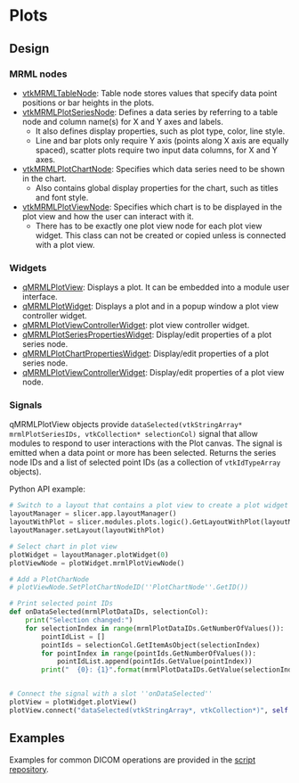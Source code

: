 # Plots

## Design

### MRML nodes

- [vtkMRMLTableNode](https://apidocs.slicer.org/master/classvtkMRMLTableNode.html): Table node stores values that specify data point positions or bar heights in the plots.
- [vtkMRMLPlotSeriesNode](https://apidocs.slicer.org/master/classvtkMRMLPlotSeriesNode.html): Defines a data series by referring to a table node and column name(s) for X and Y axes and labels.
  - It also defines display properties, such as plot type, color, line style.
  - Line and bar plots only require Y axis (points along X axis are equally spaced), scatter plots require two input data columns, for X and Y axes.
- [vtkMRMLPlotChartNode](https://apidocs.slicer.org/master/classvtkMRMLPlotChartNode.html): Specifies which data series need to be shown in the chart.
  - Also contains global display properties for the chart, such as titles and font style.
- [vtkMRMLPlotViewNode](https://apidocs.slicer.org/master/classvtkMRMLPlotViewNode.html): Specifies which chart is to be displayed in the plot view and how the user can interact with it.
    - There has to be exactly one plot view node for each plot view widget. This class can not be created or copied unless is connected with a plot view.

### Widgets

- [qMRMLPlotView](https://apidocs.slicer.org/master/classqMRMLPlotView.html): Displays a plot. It can be embedded into a module user interface.
- [qMRMLPlotWidget](https://apidocs.slicer.org/master/classqMRMLPlotWidget.html): Displays a plot and in a popup window a plot view controller widget.
- [qMRMLPlotViewControllerWidget](https://apidocs.slicer.org/master/classqMRMLPlotViewControllerWidget.html): plot view controller widget.
- [qMRMLPlotSeriesPropertiesWidget](https://apidocs.slicer.org/master/classqMRMLPlotSeriesPropertiesWidget.html): Display/edit properties of a plot series node.
- [qMRMLPlotChartPropertiesWidget](https://apidocs.slicer.org/master/classqMRMLPlotChartPropertiesWidget.html): Display/edit properties of a plot series node.
- [qMRMLPlotViewControllerWidget](https://apidocs.slicer.org/master/classqMRMLPlotViewControllerWidget.html): Display/edit properties of a plot view node.

### Signals

qMRMLPlotView objects provide `dataSelected(vtkStringArray* mrmlPlotSeriesIDs, vtkCollection* selectionCol)` signal that allow modules to respond to user interactions with the Plot canvas. The signal is emitted when a data point or more has been selected. Returns the series node IDs and a list of selected point IDs (as a collection of `vtkIdTypeArray` objects).

Python API example:

```python
# Switch to a layout that contains a plot view to create a plot widget
layoutManager = slicer.app.layoutManager()
layoutWithPlot = slicer.modules.plots.logic().GetLayoutWithPlot(layoutManager.layout)
layoutManager.setLayout(layoutWithPlot)

# Select chart in plot view
plotWidget = layoutManager.plotWidget(0)
plotViewNode = plotWidget.mrmlPlotViewNode()

# Add a PlotCharNode 
# plotViewNode.SetPlotChartNodeID(''PlotChartNode''.GetID())

# Print selected point IDs
def onDataSelected(mrmlPlotDataIDs, selectionCol):
    print("Selection changed:")
    for selectionIndex in range(mrmlPlotDataIDs.GetNumberOfValues()):
        pointIdList = []
        pointIds = selectionCol.GetItemAsObject(selectionIndex)
        for pointIndex in range(pointIds.GetNumberOfValues()):
            pointIdList.append(pointIds.GetValue(pointIndex))
        print("  {0}: {1}".format(mrmlPlotDataIDs.GetValue(selectionIndex), pointIdList))


# Connect the signal with a slot ''onDataSelected''
plotView = plotWidget.plotView()
plotView.connect("dataSelected(vtkStringArray*, vtkCollection*)", self.onDataSelected) 
```

## Examples

Examples for common DICOM operations are provided in the [script repository](../script_repository.md#plots).
